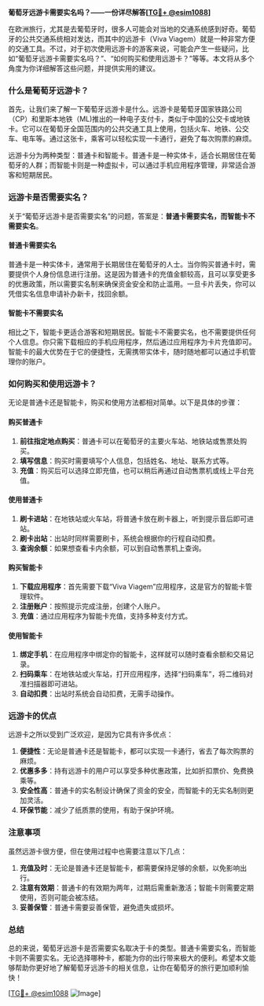 **葡萄牙远游卡需要实名吗？——一份详尽解答[[TG💪+ @esim1088](https://t.me/s/esim1088)]**

在欧洲旅行，尤其是去葡萄牙时，很多人可能会对当地的交通系统感到好奇。葡萄牙的公共交通系统相对发达，而其中的远游卡（Viva Viagem）就是一种非常方便的交通工具。不过，对于初次使用远游卡的游客来说，可能会产生一些疑问，比如“葡萄牙远游卡需要实名吗？”、“如何购买和使用远游卡？”等等。本文将从多个角度为你详细解答这些问题，并提供实用的建议。

### 什么是葡萄牙远游卡？

首先，让我们来了解一下葡萄牙远游卡是什么。远游卡是葡萄牙国家铁路公司（CP）和里斯本地铁（ML)推出的一种电子支付卡，类似于中国的公交卡或地铁卡。它可以在葡萄牙全国范围内的公共交通工具上使用，包括火车、地铁、公交车、电车等。通过这张卡，乘客可以轻松实现一卡通行，避免了每次购票的麻烦。

远游卡分为两种类型：普通卡和智能卡。普通卡是一种实体卡，适合长期居住在葡萄牙的人群；而智能卡则是一种虚拟卡，可以通过手机应用程序管理，非常适合游客和短期居民。

### 远游卡是否需要实名？

关于“葡萄牙远游卡是否需要实名”的问题，答案是：**普通卡需要实名，而智能卡不需要实名**。

#### 普通卡需要实名

普通卡是一种实体卡，通常用于长期居住在葡萄牙的人士。当你购买普通卡时，需要提供个人身份信息进行注册。这是因为普通卡的充值金额较高，且可以享受更多的优惠政策，所以需要实名制来确保资金安全和防止滥用。一旦卡片丢失，你可以凭借实名信息申请补办新卡，找回余额。

#### 智能卡不需要实名

相比之下，智能卡更适合游客和短期居民。智能卡不需要实名，也不需要提供任何个人信息。你只需下载相应的手机应用程序，然后通过应用程序为卡片充值即可。智能卡的最大优势在于它的便捷性，无需携带实体卡，随时随地都可以通过手机管理你的账户。

### 如何购买和使用远游卡？

无论是普通卡还是智能卡，购买和使用方法都相对简单。以下是具体的步骤：

#### 购买普通卡

1. **前往指定地点购买**：普通卡可以在葡萄牙的主要火车站、地铁站或售票处购买。
2. **填写信息**：购买时需要填写个人信息，包括姓名、地址、联系方式等。
3. **充值**：购买后可以选择立即充值，也可以稍后再通过自动售票机或线上平台充值。

#### 使用普通卡

1. **刷卡进站**：在地铁站或火车站，将普通卡放在刷卡器上，听到提示音后即可进站。
2. **刷卡出站**：出站时同样需要刷卡，系统会根据你的行程自动扣费。
3. **查询余额**：如果想查看卡内余额，可以到自动售票机上查询。

#### 购买智能卡

1. **下载应用程序**：首先需要下载“Viva Viagem”应用程序，这是官方的智能卡管理软件。
2. **注册账户**：按照提示完成注册，创建个人账户。
3. **充值**：通过应用程序为智能卡充值，支持多种支付方式。

#### 使用智能卡

1. **绑定手机**：在应用程序中绑定你的智能卡，这样就可以随时查看余额和交易记录。
2. **扫码乘车**：在地铁站或火车站，打开应用程序，选择“扫码乘车”，将二维码对准扫描器即可进站。
3. **自动扣费**：出站时系统会自动扣费，无需手动操作。

### 远游卡的优点

远游卡之所以受到广泛欢迎，是因为它具有许多优点：

1. **便捷性**：无论是普通卡还是智能卡，都可以实现一卡通行，省去了每次购票的麻烦。
2. **优惠多多**：持有远游卡的用户可以享受多种优惠政策，比如折扣票价、免费换乘等。
3. **安全性高**：普通卡的实名制设计确保了资金的安全，而智能卡的无实名制则更加灵活。
4. **环保节能**：减少了纸质票的使用，有助于保护环境。

### 注意事项

虽然远游卡很方便，但在使用过程中也需要注意以下几点：

1. **充值及时**：无论是普通卡还是智能卡，都需要保持足够的余额，以免影响出行。
2. **注意有效期**：普通卡的有效期为两年，过期后需重新激活；智能卡则需要定期使用，否则可能会被冻结。
3. **妥善保管**：普通卡需要妥善保管，避免遗失或损坏。

### 总结

总的来说，葡萄牙远游卡是否需要实名取决于卡的类型。普通卡需要实名，而智能卡则不需要实名。无论选择哪种卡，都能为你的出行带来极大的便利。希望本文能够帮助你更好地了解葡萄牙远游卡的相关信息，让你在葡萄牙的旅行更加顺利愉快！

[[TG💪+ @esim1088](https://t.me/s/esim1088) ![Image](https://i.postimg.cc/4NQfJmqS/Snipaste-2025-05-13-00-14-12.png)]